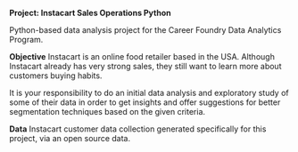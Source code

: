 **Project: Instacart Sales Operations Python**


Python-based data analysis project for the Career Foundry Data Analytics Program.

**Objective**
Instacart is an online food retailer based in the USA. Although Instacart already has very strong sales, they still want to learn more about customers buying habits.

It is your responsibility to do an initial data analysis and exploratory study of some of their data in order to get insights and offer suggestions for better segmentation techniques based on the given criteria.

**Data**
Instacart customer data collection generated specifically for this project, via an open source data.
